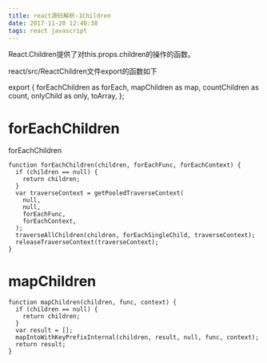 ```yaml
---
title: react源码解析-1Children
date: 2017-11-20 12:40:38
tags: react javascript
---
```


React.Children提供了对this.props.children的操作的函数。
<!-- more -->

react/src/ReactChildren文件export的函数如下

export {
  forEachChildren as forEach,
  mapChildren as map,
  countChildren as count,
  onlyChild as only,
  toArray,
};

# forEachChildren

forEachChildren

    function forEachChildren(children, forEachFunc, forEachContext) {
      if (children == null) {
        return children;
      }
      var traverseContext = getPooledTraverseContext(
        null,
        null,
        forEachFunc,
        forEachContext,
      );
      traverseAllChildren(children, forEachSingleChild, traverseContext);
      releaseTraverseContext(traverseContext);
    }

# mapChildren

    function mapChildren(children, func, context) {
      if (children == null) {
        return children;
      }
      var result = [];
      mapIntoWithKeyPrefixInternal(children, result, null, func, context);
      return result;
    }